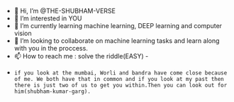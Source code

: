 - 👋 Hi, I’m @THE-SHUBHAM-VERSE
- 👀 I’m interested in YOU
- 🌱 I’m currently learning machine learning, DEEP learning and computer vision
- 💞️ I’m looking to collaborate on machine learning tasks and learn along with you in the proccess.
- 📫 How to reach me : solve the riddle(EASY) - 
-     if you look at the mumbai, Worli and bandra have come close because of me. We both have that in common and if you look at my past then there is just two of us to get you within.Then you can look out for him(shubham-kumar-garg).

<!---
THE-SHUBHAM-VERSE/THE-SHUBHAM-VERSE is a ✨ special ✨ repository because its `README.md` (this file) appears on your GitHub profile.
You can click the Preview link to take a look at your changes.
--->
